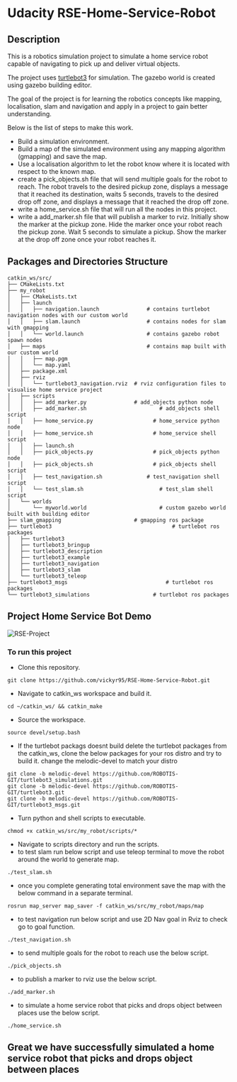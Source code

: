 # Udacity RSE-Home-Service-Robot

## Description
  This is a robotics simulation project to simulate a home service robot capable of navigating to pick up and deliver virtual objects. 
  
  The project uses [turtlebot3](https://wiki.ros.org/turtlebot3) for simulation. The gazebo world is created using gazebo building editor.

  The goal of the project is for learning the robotics concepts like mapping, localisation, slam and navigation and apply in a project to gain better understanding.
  
  Below is the list of steps to make this work.
  - Build a simulation environment.
  - Build a map of the simulated environment using any mapping algorithm (gmapping) and save the map.
  - Use a localisation algorithm to let the robot know where it is located with respect to the known map.
  - create a pick_objects.sh file that will send multiple goals for the robot to reach. The robot travels to the desired pickup zone, displays a message that it reached its destination, waits 5 seconds, travels to the desired drop off zone, and displays a message that it reached the drop off zone.
  - write a home_service.sh file that will run all the nodes in this project.
  - write a add_marker.sh file that will publish a marker to rviz. Initially show the marker at the pickup zone. Hide the marker once your robot reach the pickup zone. Wait 5 seconds to simulate a pickup. Show the marker at the drop off zone once your robot reaches it.

## Packages and Directories Structure
    catkin_ws/src/
    ├── CMakeLists.txt
    ├── my_robot
    │   ├── CMakeLists.txt
    │   ├── launch
    │   │   ├── navigation.launch 			    # contains turtlebot navigation nodes with our custom world 
    │   │   ├── slam.launch       			    # contains nodes for slam with gmapping  
    │   │   └── world.launch      			    # contains gazebo robot spawn nodes 
    │   ├── maps                  			    # contains map built with our custom world
    │   │   ├── map.pgm           
    │   │   └── map.yaml
    │   ├── package.xml
    │   ├── rviz
    │   │   └── turtlebot3_navigation.rviz  # rviz configuration files to visualise home service project
    │   ├── scripts
    │   │   ├── add_marker.py               # add_objects python node  
    │   │   ├── add_marker.sh				        # add_objects shell script 
    │   │   ├── home_service.py				      # home_service python node 
    │   │   ├── home_service.sh				      # home_service shell script 
    │   │   ├── launch.sh
    │   │   ├── pick_objects.py				      # pick_objects python node
    │   │   ├── pick_objects.sh				      # pick_objects shell script
    │   │   ├── test_navigation.sh			    # test_navigation shell script
    │   │   └── test_slam.sh				        # test_slam shell script
    │   └── worlds
    │       └── myworld.world				        # custom gazebo world built with building editor
    ├── slam_gmapping                       # gmapping ros package
    ├── turtlebot3							            # turtlebot ros packages	
    │   ├── turtlebot3
    │   ├── turtlebot3_bringup
    │   ├── turtlebot3_description
    │   ├── turtlebot3_example
    │   ├── turtlebot3_navigation
    │   ├── turtlebot3_slam
    │   └── turtlebot3_teleop
    ├── turtlebot3_msgs						          # turtlebot ros packages
    └── turtlebot3_simulations				      # turtlebot ros packages

  ## Project Home Service Bot Demo
![RSE-Project](https://github.com/user-attachments/assets/7b16a544-79bd-4ae7-a1a0-8cf277a7ac2c)

### To run this project

* Clone this repository.
```
git clone https://github.com/vickyr95/RSE-Home-Service-Robot.git
```
* Navigate to catkin_ws workspace and build it.
```
cd ~/catkin_ws/ && catkin_make
```
* Source the workspace. 
```
source devel/setup.bash
```
* If the turtlebot packags doesnt build delete the turtlebot packages from the catkin_ws, clone the below packages for your ros distro and try to build it. change the melodic-devel to match your distro
```
git clone -b melodic-devel https://github.com/ROBOTIS-GIT/turtlebot3_simulations.git
git clone -b melodic-devel https://github.com/ROBOTIS-GIT/turtlebot3.git
git clone -b melodic-devel https://github.com/ROBOTIS-GIT/turtlebot3_msgs.git
```
* Turn python and shell scripts to executable.
```
chmod +x catkin_ws/src/my_robot/scripts/*
```
* Navigate to scripts directory and run the scripts.
* to test slam run below script and use teleop terminal to move the robot around the world to generate map.
```
./test_slam.sh
```
* once you complete generating total environment save the map with the below command in a separate terminal.
```
rosrun map_server map_saver -f catkin_ws/src/my_robot/maps/map
```
* to test navigation run below script and use 2D Nav goal in Rviz to check go to goal function.
```
./test_navigation.sh
```
* to send multiple goals for the robot to reach use the below script.
```
./pick_objects.sh
```
* to publish a marker to rviz use the below script.
```
./add_marker.sh
```
* to simulate a home service robot that picks and drops object between places use the below script.
```
./home_service.sh
```
## Great we have successfully simulated a home service robot that picks and drops object between places
